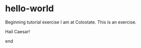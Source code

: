 # hello-world
Beginning tutorial exercise
I am at Colostate. This is an exercise. 

Hail Caesar!

end
